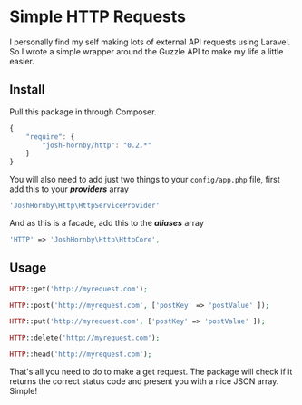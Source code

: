 # Simple HTTP Requests

I personally find my self making lots of external API requests using Laravel. So I wrote a simple wrapper around the Guzzle API to make my life a little easier.

## Install

Pull this package in through Composer.

```js
{
    "require": {
        "josh-hornby/http": "0.2.*"
    }
}
```

You will also need to add just two things to your ```config/app.php``` file, first add this to your ***providers*** array

```php
'JoshHornby\Http\HttpServiceProvider'
```

And as this is a facade, add this to the ***aliases*** array

```php
'HTTP' => 'JoshHornby\Http\HttpCore',
```

## Usage

```php
HTTP::get('http://myrequest.com');
```

```php
HTTP::post('http://myrequest.com', ['postKey' => 'postValue' ]);
```

```php
HTTP::put('http://myrequest.com', ['postKey' => 'postValue' ]);
```

```php
HTTP::delete('http://myrequest.com');
```

```php
HTTP::head('http://myrequest.com');
```

That's all you need to do to make a get request. The package will check if it returns the correct status code and present you with a nice JSON array. Simple!


